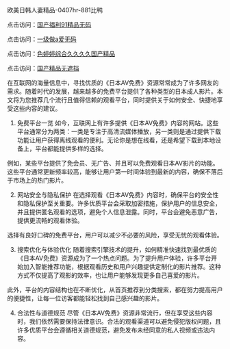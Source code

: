 
欧美日韩人妻精品-0407hr-881比鸭


点击访问：<a href="https://rtj-3zo.pages.dev/">国产福利91精品无码</a>

点击访问：<a href="https://gfd-5xg.pages.dev/">一级做a爱无码</a>

点击访问：<a href="https://bsdf-5f5.pages.dev/">色婷婷综合久久久久国产精品</a>

点击访问：<a href="https://fdhf-454.pages.dev/">国产精品无遮挡</a>


在互联网的海量信息中，寻找优质的《日本AV免费》资源常常成为了许多网友的需求。随着时代的发展，越来越多的免费平台提供了各种类型的日本成人影片。本文将为您推荐几个流行且值得信赖的观看平台，同时提供关于如何安全、快捷地享受这些内容的建议。

1. 免费平台一览
如今，互联网上有许多提供《日本AV免费》内容的网站。这些平台通常分为两类：一类是专注于高清流媒体播放，另一类则是通过提供下载功能让用户获得离线观看的便利。无论你是想在线看，还是希望下载到本地设备上，平台都能提供多样的选择。

例如，某些平台提供了免会员、无广告、并且可以免费观看日本AV影片的功能。这些平台通常更新频率较高，能够让用户第一时间体验到最新的内容，确保不落后于市场上的热门影片。

2. 网站安全与隐私保护
在选择观看《日本AV免费》内容时，确保平台的安全性和隐私保护至关重要。许多优质平台会采取加密措施，保护用户的信息安全，并且提供匿名观看的选项，避免个人信息泄露。同时，平台会避免恶意广告，提供更流畅的观看体验。

选择有良好口碑的免费平台，用户可以减少不必要的风险，享受无忧的观看体验。

3. 搜索优化与体验优化
随着搜索引擎技术的提升，如何精准快速找到最优质的《日本AV免费》资源成为了一个热点问题。为了提升用户体验，许多平台开始加入智能推荐功能，根据观看历史和用户兴趣提供定制化的影片推荐。这种方式不仅提高了观影的效率，也让用户能够发现更多自己喜爱的影片。

此外，平台的内容结构也在不断优化，从首页推荐到分类搜索，都在努力提高用户的便捷性，让每一位访客都能轻松找到自己感兴趣的影片。

4. 合法性与道德规范
尽管《日本AV免费》资源非常流行，但在享受这些内容时，我们依然需要保持法律意识。合法的观看渠道可以避免侵犯版权问题，且许多优质平台会遵循相关道德规范，避免发布未经同意的私人视频或违法内容。

<span style="display:none;">[Canonical link]( https://github.com/th20250704/521535 ）</span>
